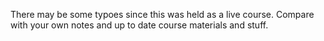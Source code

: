 There may be some typoes since this was held as a live course. Compare with your own notes and up to date course materials and stuff.
